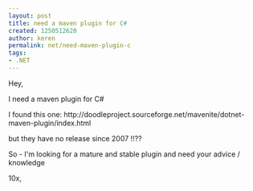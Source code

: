 ```yaml
---
layout: post
title: need a maven plugin for C#
created: 1250512620
author: keren
permalink: net/need-maven-plugin-c
tags:
- .NET
---
```

<p>Hey,</p>
<p>I need a maven plugin for C#</p>
<p>I found this one: http://doodleproject.sourceforge.net/mavenite/dotnet-maven-plugin/index.html</p>
<p>but they have no release since 2007 !!??</p>
<p>So - I'm looking for a mature and stable plugin and need your advice / knowledge</p>
<p>10x,</p>
